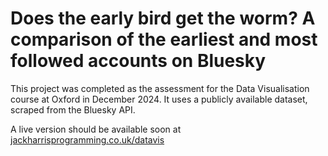 # Does the early bird get the worm? A comparison of the earliest and most followed accounts on Bluesky

This project was completed as the assessment for the Data Visualisation course at Oxford in December 2024. It uses a publicly available dataset, scraped from the Bluesky API. 

A live version should be available soon at [jackharrisprogramming.co.uk/datavis](https://www.jackharrisprogramming.co.uk/datavis)
